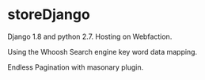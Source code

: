 # storeDjango

Django 1.8 and python 2.7. Hosting on Webfaction.

Using the Whoosh Search engine key word data mapping.

Endless Pagination with masonary plugin.
